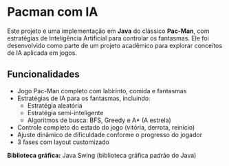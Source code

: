 # Pacman com IA

Este projeto é uma implementação em **Java** do clássico **Pac-Man**, com estratégias de Inteligência Artificial para controlar os fantasmas. Ele foi desenvolvido como parte de um projeto acadêmico para explorar conceitos de IA aplicada em jogos.

## Funcionalidades

- Jogo Pac-Man completo com labirinto, comida e fantasmas
- Estratégias de IA para os fantasmas, incluindo:
  - Estratégia aleatória
  - Estratégia semi-inteligente
  - Algoritmos de busca: BFS, Greedy e A* (A estrela)
- Controle completo do estado do jogo (vitória, derrota, reinício)
- Ajuste dinâmico de dificuldade conforme o progresso do jogador
- 3 fases com layout customizado

**Biblioteca gráfica:** Java Swing (biblioteca gráfica padrão do Java)

